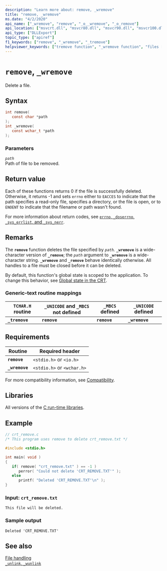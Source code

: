 ```yaml
---
description: "Learn more about: remove, _wremove"
title: "remove, _wremove"
ms.date: "4/2/2020"
api_name: ["_wremove", "remove", "_o__wremove", "_o_remove"]
api_location: ["msvcrt.dll", "msvcr80.dll", "msvcr90.dll", "msvcr100.dll", "msvcr100_clr0400.dll", "msvcr110.dll", "msvcr110_clr0400.dll", "msvcr120.dll", "msvcr120_clr0400.dll", "ucrtbase.dll", "api-ms-win-crt-filesystem-l1-1-0.dll", "api-ms-win-crt-private-l1-1-0.dll"]
api_type: ["DLLExport"]
topic_type: ["apiref"]
f1_keywords: ["remove", "_wremove", "_tremove"]
helpviewer_keywords: ["tremove function", "_wremove function", "files [C++], deleting", "_tremove function", "files [C++], removing", "wremove function", "remove function"]
---
```

# `remove`, `_wremove`

Delete a file.

## Syntax

```C
int remove(
   const char *path
);
int _wremove(
   const wchar_t *path
);
```

### Parameters

*`path`*\
Path of file to be removed.

## Return value

Each of these functions returns 0 if the file is successfully deleted. Otherwise, it returns -1 and sets `errno` either to `EACCES` to indicate that the path specifies a read-only file, specifies a directory, or the file is open, or to `ENOENT` to indicate that the filename or path wasn't found.

For more information about return codes, see [`errno`, `_doserrno`, `_sys_errlist`, and `_sys_nerr`](../errno-doserrno-sys-errlist-and-sys-nerr.md).

## Remarks

The **`remove`** function deletes the file specified by *`path`.* **`_wremove`** is a wide-character version of **`_remove`**; the *`path`* argument to **`_wremove`** is a wide-character string. **`_wremove`** and **`_remove`** behave identically otherwise. All handles to a file must be closed before it can be deleted.

By default, this function's global state is scoped to the application. To change this behavior, see [Global state in the CRT](../global-state.md).

### Generic-text routine mappings

|`TCHAR.H` routine|`_UNICODE` and `_MBCS` not defined|`_MBCS` defined|`_UNICODE` defined|
|---------------------|------------------------------------|--------------------|-----------------------|
|**`_tremove`**|**`remove`**|**`remove`**|**`_wremove`**|

## Requirements

|Routine|Required header|
|-------------|---------------------|
|**`remove`**|`<stdio.h>` or `<io.h>`|
|**`_wremove`**|`<stdio.h>` or `<wchar.h>`|

For more compatibility information, see [Compatibility](../compatibility.md).

## Libraries

All versions of the [C run-time libraries](../crt-library-features.md).

## Example

```C
// crt_remove.c
/* This program uses remove to delete crt_remove.txt */

#include <stdio.h>

int main( void )
{
   if( remove( "crt_remove.txt" ) == -1 )
      perror( "Could not delete 'CRT_REMOVE.TXT'" );
   else
      printf( "Deleted 'CRT_REMOVE.TXT'\n" );
}
```

### Input: `crt_remove.txt`

```Input
This file will be deleted.
```

### Sample output

```Output
Deleted 'CRT_REMOVE.TXT'
```

## See also

[File handling](../file-handling.md)\
[`_unlink`, `_wunlink`](unlink-wunlink.md)
